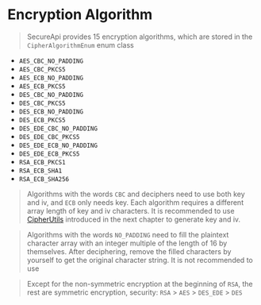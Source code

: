 # Encryption Algorithm

> SecureApi provides 15 encryption algorithms, which are stored in the `CipherAlgorithmEnum` enum class

- `AES_CBC_NO_PADDING`
- `AES_CBC_PKCS5`
- `AES_ECB_NO_PADDING`
- `AES_ECB_PKCS5`
- `DES_CBC_NO_PADDING`
- `DES_CBC_PKCS5`
- `DES_ECB_NO_PADDING`
- `DES_ECB_PKCS5`
- `DES_EDE_CBC_NO_PADDING`
- `DES_EDE_CBC_PKCS5`
- `DES_EDE_ECB_NO_PADDING`
- `DES_EDE_ECB_PKCS5`
- `RSA_ECB_PKCS1`
- `RSA_ECB_SHA1`
- `RSA_ECB_SHA256`

> Algorithms with the words `CBC` and deciphers need to use both key and iv, and `ECB` only needs key. Each algorithm requires a different array length of key and iv characters. It is recommended to use [CipherUtils] introduced in the next chapter to generate key and iv.

> Algorithms with the words `NO_PADDING` need to fill the plaintext character array with an integer multiple of the length of 16 by themselves. After deciphering, remove the filled characters by yourself to get the original character string. It is not recommended to use

> Except for the non-symmetric encryption at the beginning of `RSA`, the rest are symmetric encryption, security: `RSA` > `AES` > `DES_EDE` > `DES`

[CipherUtils]: CipherUtils
